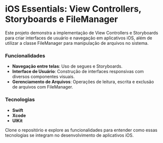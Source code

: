 # iOS Essentials: View Controllers, Storyboards e FileManager

Este projeto demonstra a implementação de View Controllers e Storyboards para criar interfaces de usuário e navegação em aplicativos iOS, além de utilizar a classe FileManager para manipulação de arquivos no sistema.

### Funcionalidades

- **Navegação entre telas**: Uso de segues e Storyboards.
- **Interface de Usuário**: Construção de interfaces responsivas com diversos componentes visuais.
- **Gerenciamento de Arquivos**: Operações de leitura, escrita e exclusão de arquivos com FileManager.

### Tecnologias

- **Swift**
- **Xcode**
- **UIKit**

Clone o repositório e explore as funcionalidades para entender como essas tecnologias se integram no desenvolvimento de aplicativos iOS.
